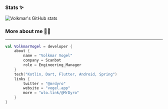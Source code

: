 ### Stats ✨


![Volkmar's GitHub stats](https://github-readme-stats.vercel.app/api?username=mrdyro&theme=dark&show_icons=true&count_private=true)


### More about me 🧑‍💻
---

```kotlin
val VolkmarVogel = developer {
    about {
        name = "Volkmar Vogel"
        company = Scanbot
        role = Engineering_Manager
    }
    tech("Kotlin, Dart, Flutter, Android, Spring")
    links {
        twitter = "@mrdyro"
        website = "vogel.app"
        more = "wlo.link/@MrDyro"
    }
}
```
